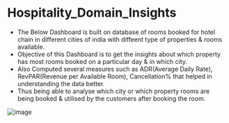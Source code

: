 # Hospitality_Domain_Insights

* The Below Dashboard is built on database of rooms booked for hotel chain in different cities of india with diffeent type of properties & rooms available.
* Objective of this Dashboard is to get the insights about which property has most rooms booked on a particular day & in which city.
* Also Computed several measures such as ADR(Average Daily Rate), RevPAR(Revenue per Available Room), Cancellation% that helped in understanding the data better.
* Thus being able to analyse which city or which property rooms are being booked & utilised by the customers after booking the room.
  

![image](https://github.com/user-attachments/assets/863df745-7ad3-45f1-851e-fca8649dccbe)
